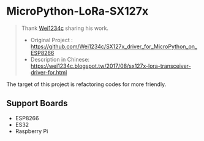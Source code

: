 # MicroPython-LoRa-SX127x
> Thank [Wei1234c](https://github.com/Wei1234c) sharing his work.
> - Original Project : https://github.com/Wei1234c/SX127x_driver_for_MicroPython_on_ESP8266
> - Description in Chinese: https://wei1234c.blogspot.tw/2017/08/sx127x-lora-transceiver-driver-for.html

The target of this project is refactoring codes for more friendly.

## Support Boards
- ESP8266
- ES32
- Raspberry Pi
